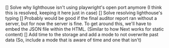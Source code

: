 [] Solve why lighthouse isn't using playwright's open port anymore (I think this is resolved, keeping it here just in case)
[] Solve resolving lighthouse's typing
[] Probably would be good if the final auditor report ran without a server, but for now the server is fine. To get around this, we'll have to embed the JSON file within the HTML. (Similar to how Next works for static content)
[] Add time to the storage and add a mode to not overwrite past data (So, include a mode that is aware of time and one that isn't)
